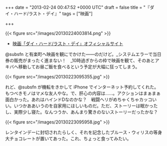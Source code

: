 
+++
date = "2013-02-24 00:47:52 +0000 UTC"
draft = false
title = "『ダイ・ハード/ラスト・デイ』"
tags = ["映画"]

+++


{{< figure src="/images/20130224003814.png"  >}}

<ul>
<li><a href="http://www.foxmovies.jp/diehard-lastday/">映画「ダイ・ハード/ラスト・デイ」オフィシャルサイト</a></li>
</ul>@subsfn と有楽町へ映画を観にでかけた――のだけど。_システムエラーで当日券の販売がまったく進まない！　_10時過ぎからの枠で映画を観て、そのあとアキバへ移動してお昼ご飯を食べるという予定が大幅に狂ってしまう。

{{< figure src="/images/20130223095355.jpg"  >}}

れど、@subsfn が機転をきかして iPhone でインターネット予約してくれた。もつべきモノはマメな友人やな。で、肝心の内容は……。アクションはまぁまぁ面白かった。あれはハインドDなのかな？　戦闘ヘリがめちゃくちゃカッコいい。いつかああいうのを自家用にほしいものだ。ただ、ストーリーは眠かったし、実際少し寝た。なんつうか、あんまり驚きのないストーリーだったかな？

{{< figure src="/images/20130223095958.jpg"  >}}

レンタインデーに封切されたらしく、それを記念したブルース・ウィリスの等身大チョコレートが置いてあった。これ、ちょっと食ってみたい。



